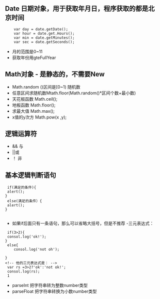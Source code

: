 ## Date 日期对象，用于获取年月日，程序获取的都是北京时间
```
	var day = date.getDate();
	var hour = date.get.Hours();
	var min = date.getMinutes();
	var sec = date.getSeconds();
```

- 月的范围是0~11
- 获取年份用gteFullYear

## Math对象 - 是静态的，不需要New
- Math.random ()区间是[0~1) 随机数
- 任意区间求随机数Mtath.floor(Math.random()*区间个数+最小数)	
- 天花板函数 Math.ceil();
- 地板函数 Math.floor();
- 求最大值 Math.max();
- x值的y次方 Math.pow(x ,y);



## 逻辑运算符
- && 与
- ||或
- ！ 非



## 基本逻辑判断语句
```
 if(满足的条件){
 alert();
}
 else(满足的条件）{
 alert();
}
  
```
- 如果if后面只有一条语句，那么可以省略大括号，但是不推荐
-三元表达式：
```
 if(3>2){
 consol.log('ok!');
}
 else{
	consol.log('not oh');

}
<!-- 他的三元表达式是： -->
 var rs =3>2?'ok':'not ok!';
 consol.log(rs);
 1
```
- parseInt 把字符串转为整数number类型 
- parseFloat 把字符串转换为小数number类型